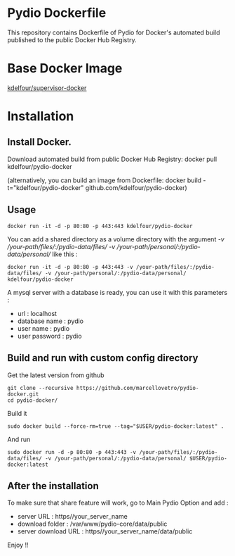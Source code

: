 Pydio Dockerfile
=============

This repository contains Dockerfile of Pydio for Docker's automated build published to the public Docker Hub Registry.

# Base Docker Image
[kdelfour/supervisor-docker](https://registry.hub.docker.com/u/kdelfour/supervisor-docker/)

# Installation

## Install Docker.

Download automated build from public Docker Hub Registry: docker pull kdelfour/pydio-docker

(alternatively, you can build an image from Dockerfile: docker build -t="kdelfour/pydio-docker" github.com/kdelfour/pydio-docker)

## Usage

    docker run -it -d -p 80:80 -p 443:443 kdelfour/pydio-docker
    
You can add a shared directory as a volume directory with the argument *-v /your-path/files/:/pydio-data/files/ -v /your-path/personal/:/pydio-data/personal/* like this :

    docker run -it -d -p 80:80 -p 443:443 -v /your-path/files/:/pydio-data/files/ -v /your-path/personal/:/pydio-data/personal/ kdelfour/pydio-docker

A mysql server with a database is ready, you can use it with this parameters : 

  - url : localhost
  - database name : pydio
  - user name : pydio
  - user password : pydio
    
## Build and run with custom config directory

Get the latest version from github

    git clone --recursive https://github.com/marcellovetro/pydio-docker.git
    cd pydio-docker/

Build it

    sudo docker build --force-rm=true --tag="$USER/pydio-docker:latest" .
    
And run

    sudo docker run -d -p 80:80 -p 443:443 -v /your-path/files/:/pydio-data/files/ -v /your-path/personal/:/pydio-data/personal/ $USER/pydio-docker:latest

## After the installation

To make sure that share feature will work, go to Main Pydio Option and add  :

  * server URL : https//your_server_name
  * download folder : /var/www/pydio-core/data/public
  * server download URL : https//your_server_name/data/public
  
Enjoy !!
